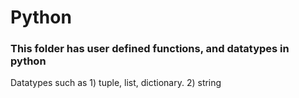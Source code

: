 # Python
### This folder has user defined functions, and datatypes in python
Datatypes such as
    1) tuple, list, dictionary.
    2) string

